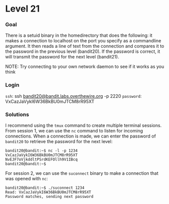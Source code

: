 # Level 21

### Goal
There is a setuid binary in the homedirectory that does the following: it makes a connection to localhost on the port you specify as a commandline argument. It then reads a line of text from the connection and compares it to the password in the previous level (bandit20). If the password is correct, it will transmit the password for the next level (bandit21).

NOTE: Try connecting to your own network daemon to see if it works as you think

### Login
`ssh`: ssh bandit20@bandit.labs.overthewire.org -p 2220
`password`: VxCazJaVykI6W36BkBU0mJTCM8rR95XT

### Solutions
I recommend using the `tmux` command to create multiple terminal sessions. From session 1, we can use the `nc` command to listen for incoming connections. When a connection is made, we can enter the password of `bandit20` to retrieve the password for the next level:
```shell
bandit20@bandit:~$ nc -l -p 1234
VxCazJaVykI6W36BkBU0mJTCM8rR95XT
NvEJF7oVjkddltPSrdKEFOllh9V1IBcq
bandit20@bandit:~$ 
```

For session 2, we can use the `suconnect` binary to make a connection that was opened with `nc`: 
```shell
bandit20@bandit:~$ ./suconnect 1234
Read: VxCazJaVykI6W36BkBU0mJTCM8rR95XT
Password matches, sending next password
```